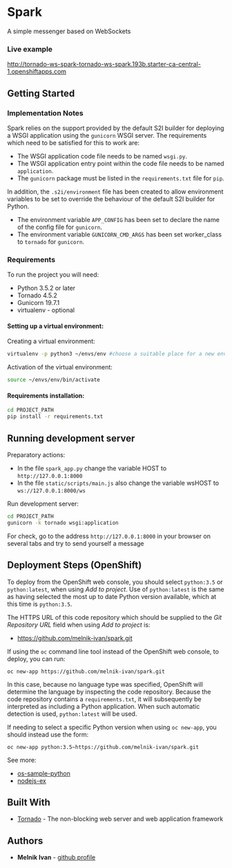 # Spark

A simple messenger based on WebSockets

### Live example

http://tornado-ws-spark-tornado-ws-spark.193b.starter-ca-central-1.openshiftapps.com

## Getting Started

### Implementation Notes

Spark relies on the support provided by the default S2I builder for deploying a WSGI application using the ``gunicorn`` WSGI server. The requirements which need to be satisfied for this to work are:

* The WSGI application code file needs to be named ``wsgi.py``.
* The WSGI application entry point within the code file needs to be named ``application``.
* The ``gunicorn`` package must be listed in the ``requirements.txt`` file for ``pip``.

In addition, the ``.s2i/environment`` file has been created to allow environment variables to be set to override the behaviour of the default S2I builder for Python.

* The environment variable ``APP_CONFIG`` has been set to declare the name of the config file for ``gunicorn``.
* The environment variable ``GUNICORN_CMD_ARGS`` has been set worker_class to ``tornado`` for ``gunicorn``.

### Requirements

To run the project you will need:
* Python 3.5.2 or later
* Tornado 4.5.2
* Gunicorn 19.7.1
* virtualenv - optional

#### Setting up a virtual environment:

Creating a virtual environment:

```bash
virtualenv -p python3 ~/envs/env #choose a suitable place for a new environment
```

Activation of the virtual environment:

```bash
source ~/envs/env/bin/activate
```
#### Requirements installation:
```bash
cd PROJECT_PATH
pip install -r requirements.txt
```

## Running development server
Preparatory actions:
* In the file `spark_app.py` change the variable HOST to `http://127.0.0.1:8000`
* In the file `static/scripts/main.js` also change the variable wsHOST to `ws://127.0.0.1:8000/ws`

Run development server:
```bash
cd PROJECT_PATH
gunicorn -k tornado wsgi:application
```
For check, go to the address `http://127.0.0.1:8000` in your browser on several tabs and try to send yourself a message

## Deployment Steps (OpenShift)

To deploy from the OpenShift web console, you should select ``python:3.5`` or ``python:latest``, when using _Add to project_. Use of ``python:latest`` is the same as having selected the most up to date Python version available, which at this time is ``python:3.5``.

The HTTPS URL of this code repository which should be supplied to the _Git Repository URL_ field when using _Add to project_ is:

* https://github.com/melnik-ivan/spark.git

If using the ``oc`` command line tool instead of the OpenShift web console, to deploy, you can run:

```
oc new-app https://github.com/melnik-ivan/spark.git
```

In this case, because no language type was specified, OpenShift will determine the language by inspecting the code repository. Because the code repository contains a ``requirements.txt``, it will subsequently be interpreted as including a Python application. When such automatic detection is used, ``python:latest`` will be used.

If needing to select a specific Python version when using ``oc new-app``, you should instead use the form:

```
oc new-app python:3.5~https://github.com/melnik-ivan/spark.git
```

See more:
* [os-sample-python](https://github.com/OpenShiftDemos/os-sample-python)
* [nodejs-ex](https://github.com/openshift/nodejs-ex)

## Built With

* [Tornado](http://www.tornadoweb.org/en/stable/) - The non-blocking web server and web application framework

## Authors

* **Melnik Ivan** - [github profile](https://github.com/melnik-ivan)
